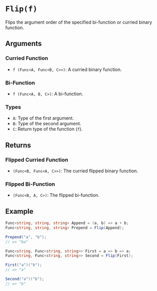 # `Flip(f)`

Flips the argument order of the specified bi-function or curried binary function.

## Arguments

### Curried Function

* `f (Func<A, Func<B, C>>)`: A curried binary function.

### Bi-Function

* `f (Func<A, B, C>)`: A bi-function.

### Types

* `A`: Type of the first argument.
* `B`: Type of the second argument.
* `C`: Return type of the function (`f`).

## Returns

### Flipped Curried Function

* `(Func<B, Func<A, C>>)`: The curried flipped binary function.

### Flipped Bi-Function

* `(Func<B, A, C>)`: The flipped bi-function.

## Example

```csharp
Func<string, string, string> Append = (a, b) => a + b;
Func<string, string, string> Prepend = Flip(Append);

Prepend("a", "b");
// => "ba"

Func<string, Func<string, string>> First = a => b => a;
Func<string, Func<string, string>> Second = Flip(First);

First("a")("b");
// => "a"

Second("a")("b");
// => "b"
```
